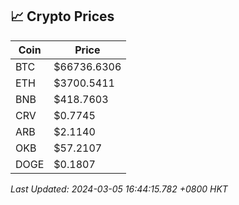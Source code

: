 ## 📈 Crypto Prices

| Coin | Price |
| ---- | ----- |
| BTC | $66736.6306 |
| ETH | $3700.5411 |
| BNB | $418.7603 |
| CRV | $0.7745 |
| ARB | $2.1140 |
| OKB | $57.2107 |
| DOGE | $0.1807 |

_Last Updated: 2024-03-05 16:44:15.782 +0800 HKT_